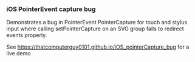 ### iOS PointerEvent capture bug

Demonstrates a bug in PointerEvent PointerCapture for touch and stylus input where calling setPointerCapture on an SVG group fails to redirect events properly.

See https://thatcomputerguy0101.github.io/iOS_pointerCapture_bug for a live demo
